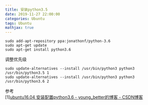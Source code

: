```yaml
---
title: 安装python3.5
date: 2019-11-27 22:00:00
categories: Ubuntu
tags: Ubuntu
mathjax: true
---
```


	sudo add-apt-repository ppa:jonathonf/python-3.6
	sudo apt-get update
	sudo apt-get install python3.6

调整优先级

	sudo update-alternatives --install /usr/bin/python3 python3 /usr/bin/python3.5 1
	sudo update-alternatives --install /usr/bin/python3 python3 /usr/bin/python3.6 2



参考   
[1][ubuntu16.04 安装配置python3.6 - young_better的博客 - CSDN博客](https://blog.csdn.net/baidu_32392485/article/details/78588325)